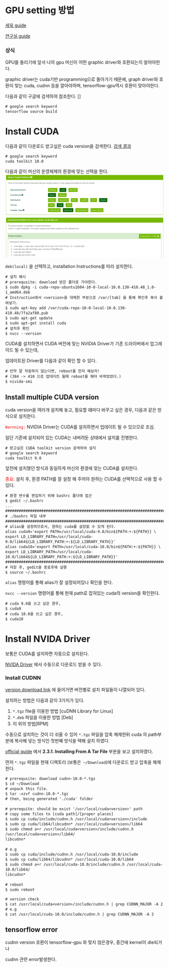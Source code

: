 # GPU setting 방법 
[세욱 guide](https://docs.google.com/document/d/1vLYF9af7_VTs4RBzEhbzpAEofuTNHjTgIF5yIIiqyZY/edit#)

[연구실 guide](http://kdd.snu.ac.kr/wiki/index.php/GUIDE:GPU)



### 상식

GPU를 돌리기에 앞서 나의 gpu 머신이 어떤 graphic driver와 호환되는지 알아야한다. 

graphic driver는 cuda기반 programming으로 돌아가기 때문에, graph driver와 호환이 맞는 cuda, cudnn 등을 깔아야하며, tensorflow-gpu역시 호환이 맞아야한다.

다음과 같이 구글에 검색하여 참조한다. []

```shell
# google search keyword 
tensorflow source build
```



# Install CUDA 

다음과 같이 다운로드 받고싶은 cuda version을 검색한다. [검색 결과](https://developer.nvidia.com/cuda-10.0-download-archive)

```shell
# google search keyword
cuda toolkit 10.0
```
다음과 같이  머신의 운영체제의 환경에 맞는 선택을 한다.
<img src='images/cuda_install.PNG'/>

`deb(local)` 을 선택하고,  installation Instructions를 따라 설치한다. 

```shell
# 설치 예시 
# prerequsite: download 받은 폴더로 가야한다.
$ sudo dpkg -i cuda-repo-ubuntu1604-10-0-local-10.0.130-410.48_1.0-1_amd64.deb
# Instruction에서 <version>을 대체한 부분으로 /var/[tab] 을 통해 확인후 복사 붙여넣기.
$ sudo apt-key add /var/cuda-repo-10-0-local-10.0.130-410.48/7fa2af80.pub
$ sudo apt-get update
$ sudo apt-get install cuda
# 설치후 확인
$ nvcc --version 
```

CUDA를 설치하면서 CUDA 버전에 맞는 NVIDIA Driver가 기존 드라이버에서 업그레이드 될 수 있는데,  

업데이트된 Driver를 다음과 같이 확인 할 수 있다.

```shell
# 만약 잘 작동하지 않는다면, reboot를 먼저 해보자!
# (384 -> 410 으로 업데이트 될때 reboot를 해야 바뀌었었다.)
$ nivida-smi
```



## Install multiple CUDA version

cuda version을 여러개 설치해 놓고,  필요할 떄마다 바꾸고 싶은 경우, 다음과 같은 방식으로 설치한다.

<font color=red>`Warnning:` </font> NVIDIA Driver는 CUDA를 설치하면서 업데이트 될 수 있으므로 조심. 

일단 기존에 설치되어 있는 CUDA는 내버려둔 상태에서 설치를 진행한다.

```shell
# 받고싶은 CUDA toolkit version 검색하여 설치
# google search keyword
cuda toolkit 9.0
```

앞전에 설치했던 방식과 동일하게 머신의 환경에 맞는 CUDA를 설치한다.

<font color=red> 중요:</font> 설치 후,  환경 PATH를 잘 설정 해 주어야 원하는 CUDA를 선택적으로 사용 할 수 있다.

```shell
# 환경 변수를 편집하기 위해 bashrc 폴더에 접근
$ gedit ~/.bashrc
...
######################################################################################
# ./bashrc 파일 내부
######################################################################################
# alias를 설정하므로서, 원하는 cuda를 설정할 수 있게 된다.
alias cuda9='export PATH=/usr/local/cuda-9.0/bin${PATH:+:${PATH}} \
export LD_LIBRARY_PATH=/usr/local/cuda-9.0/lib64${LD_LIBRARY_PATH:+:${LD_LIBRARY_PATH}}'
alias cuda10='export PATH=/usr/local/cuda-10.0/bin${PATH:+:${PATH}} \
export LD_LIBRARY_PATH=/usr/local/cuda-10.0/lib64${LD_LIBRARY_PATH:+:${LD_LIBRARY_PATH}}'
######################################################################################
# 저장 후, gedit을 종료후에 실행
$ source ~/.bashrc
```

`alias` 명령어를 통해 alias가 잘 설정되어있나 확인을 한다.

`nvcc --version` 명령어를 통해 현재 path로 잡혀있는 cuda의 version을 확인한다. 

```shell
# cuda 9.0을 쓰고 싶은 경우, 
$ cuda9
# cuda 10.0을 쓰고 싶은 경우, 
$ cuda10
```





# Install NVIDA Driver

보통은 CUDA를 설치하면 자동으로 설치된다.

[NVIDA Driver](https://www.nvidia.com/Download/index.aspx) 에서 수동으로 다운로드 받을 수 있다.







### Install CUDNN

[version download link](https://developer.nvidia.com/rdp/cudnn-archive) 에 들어가면 버전별로 설치 파일들이 나열되어 있다.

설치하는 방법은 다음과 같이 3가지가 있다.

1. `*.tgz` file을 이용한 방법 [cuDNN Library for Linux]
2. `*.deb` 파일을 이용한 방법 [Deb]
3.  이 외의 방법[RPM]

수동으로 설치하는 것이 더 쉬울 수 있어 `*.tgz` 파일을 압축 해제한뒤 cuda 의 path부분에 복사해 넣는 방식인 첫번째 방식을 택해 설치 하였다.

[official guide](https://docs.nvidia.com/deeplearning/sdk/pdf/cuDNN-Installation-Guide.pdf) 에서 **2.3.1. Installing From A Tar File** 부분을 보고 설치하였다.

먼저 `*.tgz` 파일을 현재 디렉토리 (보통은` ~/Download`)에 다운로드 받고 압축을 해제한다.

```shell
# prerequsite: download cudnn-10.0-*.tgz 
$ cd ~/Download
# unpack this file.
$ tar -xzvf cudnn-10.0-*.tgz
# then, being generated './cuda' folder

# prerequite: should be exist '/usr/local/cuda<version>' path 
# copy some files to [cuda path]/[proper places]
$ sudo cp cuda/include/cudnn.h /usr/local/cuda<version>/include
$ sudo cp cuda/lib64/libcudnn* /usr/local/cuda<version>/lib64
$ sudo chmod a+r /usr/local/cuda<version>/include/cudnn.h /usr/local/cuda<version>/lib64/
libcudnn*

# e.g 
$ sudo cp cuda/include/cudnn.h /usr/local/cuda-10.0/include
$ sudo cp cuda/lib64/libcudnn* /usr/local/cuda-10.0/lib64
$ sudo chmod a+r /usr/local/cuda-10.0/include/cudnn.h /usr/local/cuda-10.0/lib64/
libcudnn*

# reboot 
$ sudo reboot 
```



```shell
# version check
$ cat /usr/local/cuda<version>/include/cudnn.h | grep CUDNN_MAJOR -A 2
# e.g 
$ cat /usr/local/cuda-10.0/include/cudnn.h | grep CUDNN_MAJOR -A 2
```

 

## tensorflow error

cudnn version 호환이 tensorflow-gpu 와 맞지 않은경우, 중간에 kernel이 die되거나

cudnn 관련 error발생한다.

